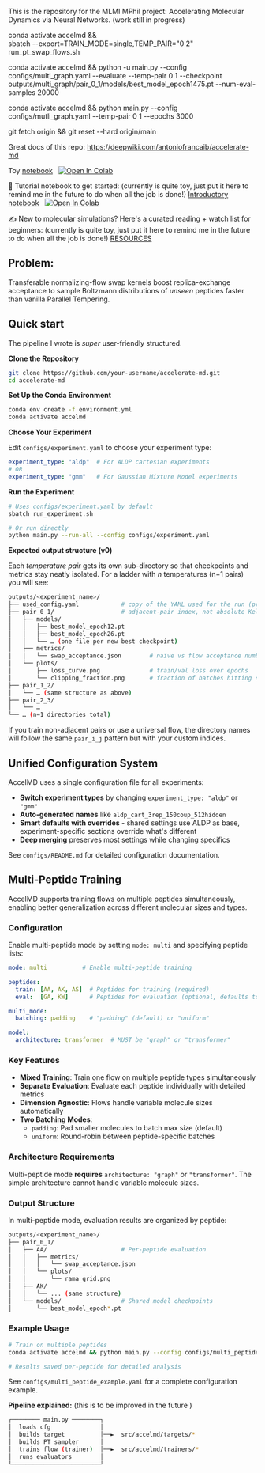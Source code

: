 This is the repository for the MLMI MPhil project: Accelerating Molecular Dynamics via Neural Networks. (work still in progress)

conda activate accelmd && \
sbatch --export=TRAIN_MODE=single,TEMP_PAIR="0 2" \
       run_pt_swap_flows.sh

conda activate accelmd && python -u main.py --config configs/multi_graph.yaml --evaluate --temp-pair 0 1 --checkpoint outputs/multi_graph/pair_0_1/models/best_model_epoch1475.pt --num-eval-samples 20000




conda activate accelmd && python main.py --config configs/mutli_graph.yaml --temp-pair 0 1 --epochs 3000

git fetch origin && git reset --hard origin/main

Great docs of this repo: https://deepwiki.com/antoniofrancaib/accelerate-md

Toy [notebook](https://github.com/antoniofrancaib/accelerate-md/blob/main/notebooks/toy.ipynb) &nbsp; [![Open In Colab](https://colab.research.google.com/assets/colab-badge.svg)](https://colab.research.google.com/github/antoniofrancaib/accelerate-md/blob/main/notebooks/toy.ipynb)

🧬 Tutorial notebook to get started: (currently is quite toy, just put it here to remind me in the future to do when all the job is done!) [Introductory notebook](https://github.com/antoniofrancaib/accelerate-md/blob/main/notebooks/introduction.ipynb) &nbsp; [![Open In Colab](https://colab.research.google.com/assets/colab-badge.svg)](https://colab.research.google.com/github/antoniofrancaib/accelerate-md/blob/main/notebooks/introduction.ipynb)

✍️ New to molecular simulations? Here's a curated reading + watch list for beginners: (currently is quite toy, just put it here to remind me in the future to do when all the job is done!) [RESOURCES](notebooks/RESOURCES.md)

## Problem: 
Transferable normalizing-flow swap kernels boost replica-exchange acceptance to sample Boltzmann distributions of *unseen* peptides faster than vanilla Parallel Tempering.  

## Quick start  
The pipeline I wrote is *super* user-friendly structured.

**Clone the Repository**
```bash
git clone https://github.com/your-username/accelerate-md.git
cd accelerate-md
```

**Set Up the Conda Environment**
```bash
conda env create -f environment.yml
conda activate accelmd
```

**Choose Your Experiment** 

Edit `configs/experiment.yaml` to choose your experiment type:
```yaml
experiment_type: "aldp"  # For ALDP cartesian experiments
# OR
experiment_type: "gmm"   # For Gaussian Mixture Model experiments
```

**Run the Experiment**
```bash
# Uses configs/experiment.yaml by default
sbatch run_experiment.sh

# Or run directly
python main.py --run-all --config configs/experiment.yaml
```

**Expected output structure (v0)**

Each *temperature pair* gets its own sub-directory so that checkpoints and
metrics stay neatly isolated.  For a ladder with *n* temperatures (n−1 pairs)
you will see:

```bash
outputs/<experiment_name>/
├── used_config.yaml            # copy of the YAML used for the run (provenance)
├── pair_0_1/                   # adjacent-pair index, not absolute Kelvin
│   ├── models/
│   │   ├── best_model_epoch12.pt
│   │   ├── best_model_epoch26.pt
│   │   └── … (one file per new best checkpoint)
│   ├── metrics/
│   │   └── swap_acceptance.json        # naïve vs flow acceptance numbers
│   └── plots/
│       ├── loss_curve.png              # train/val loss over epochs
│       └── clipping_fraction.png       # fraction of batches hitting sentinel loss
├── pair_1_2/
│   └── … (same structure as above)
├── pair_2_3/
│   └── …
└── … (n−1 directories total)
```

If you train non-adjacent pairs or use a universal flow, the directory names
will follow the same `pair_i_j` pattern but with your custom indices.

## Unified Configuration System

AccelMD uses a single configuration file for all experiments:

- **Switch experiment types** by changing `experiment_type: "aldp"` or `"gmm"`
- **Auto-generated names** like `aldp_cart_3rep_150coup_512hidden`
- **Smart defaults with overrides** - shared settings use ALDP as base, experiment-specific sections override what's different
- **Deep merging** preserves most settings while changing specifics

See `configs/README.md` for detailed configuration documentation.

## Multi-Peptide Training

AccelMD supports training flows on multiple peptides simultaneously, enabling better generalization across different molecular sizes and types.

### Configuration

Enable multi-peptide mode by setting `mode: multi` and specifying peptide lists:

```yaml
mode: multi          # Enable multi-peptide training

peptides:
  train: [AA, AK, AS]  # Peptides for training (required)
  eval:  [GA, KW]      # Peptides for evaluation (optional, defaults to train)

multi_mode:
  batching: padding    # "padding" (default) or "uniform"

model:
  architecture: transformer  # MUST be "graph" or "transformer"
```

### Key Features

- **Mixed Training**: Train one flow on multiple peptide types simultaneously
- **Separate Evaluation**: Evaluate each peptide individually with detailed metrics
- **Dimension Agnostic**: Flows handle variable molecule sizes automatically
- **Two Batching Modes**:
  - `padding`: Pad smaller molecules to batch max size (default)
  - `uniform`: Round-robin between peptide-specific batches

### Architecture Requirements

Multi-peptide mode **requires** `architecture: "graph"` or `"transformer"`. The simple architecture cannot handle variable molecule sizes.

### Output Structure

In multi-peptide mode, evaluation results are organized by peptide:

```bash
outputs/<experiment_name>/
├── pair_0_1/
│   ├── AA/                     # Per-peptide evaluation
│   │   ├── metrics/
│   │   │   └── swap_acceptance.json
│   │   └── plots/
│   │       └── rama_grid.png
│   ├── AK/
│   │   └── ... (same structure)
│   └── models/                 # Shared model checkpoints
│       └── best_model_epoch*.pt
```

### Example Usage

```bash
# Train on multiple peptides
conda activate accelmd && python main.py --config configs/multi_peptide_example.yaml --temp-pair 0 1

# Results saved per-peptide for detailed analysis
```

See `configs/multi_peptide_example.yaml` for a complete configuration example.

**Pipeline explained:** (this is to be improved in the future )
```bash
┌──────── main.py ────────┐
│  loads cfg              │
│  builds target          │──►  src/accelmd/targets/*
│  builds PT sampler      │
│  trains flow (trainer)  │──►  src/accelmd/trainers/*
│  runs evaluators        │
└─────────────────────────┘
```
